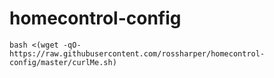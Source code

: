 # homecontrol-config

```bash <(wget -qO- https://raw.githubusercontent.com/rossharper/homecontrol-config/master/curlMe.sh)```